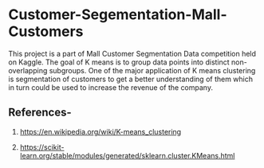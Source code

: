 # Customer-Segementation-Mall-Customers
This project is a part of Mall Customer Segmentation Data competition held on Kaggle.  The goal of K means is to group data points into distinct non-overlapping subgroups. One of the major application of K means clustering is segmentation of customers to get a better understanding of them which in turn could be used to increase the revenue of the company.

## References-

1. https://en.wikipedia.org/wiki/K-means_clustering

2. https://scikit-learn.org/stable/modules/generated/sklearn.cluster.KMeans.html
